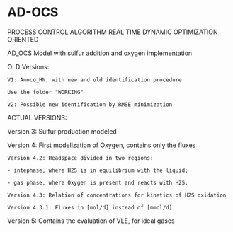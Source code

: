 # AD-OCS

PROCESS CONTROL ALGORITHM
REAL TIME DYNAMIC OPTIMIZATION ORIENTED

AD_OCS Model with sulfur addition and oxygen implementation

OLD Versions: 

    V1: Amoco_HN, with new and old identification procedure

    Use the folder "WORKING"

    V2: Possible new identification by RMSE minimization

ACTUAL VERSIONS:

Version 3: Sulfur production modeled

Version 4: First modelization of Oxygen, contains only the fluxes

    Version 4.2: Headspace divided in two regions:

    - intephase, where H2S is in equilibrium with the liquid;

    - gas phase, where Oxygen is present and reacts with H2S.

    Version 4.3: Relation of concentrations for kinetics of H2S oxidation

    Version 4.3.1: Fluxes in [mol/d] instead of [mmol/d]

Version 5: Contains the evaluation of VLE, for ideal gases
